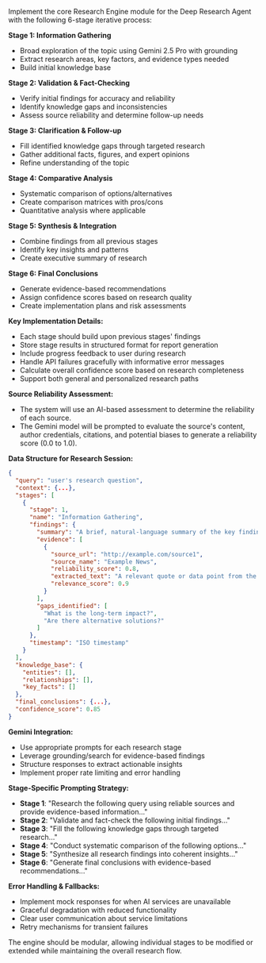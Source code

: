 Implement the core Research Engine module for the Deep Research Agent with the following 6-stage iterative process:

**Stage 1: Information Gathering**
- Broad exploration of the topic using Gemini 2.5 Pro with grounding
- Extract research areas, key factors, and evidence types needed
- Build initial knowledge base

**Stage 2: Validation & Fact-Checking**
- Verify initial findings for accuracy and reliability
- Identify knowledge gaps and inconsistencies
- Assess source reliability and determine follow-up needs

**Stage 3: Clarification & Follow-up**
- Fill identified knowledge gaps through targeted research
- Gather additional facts, figures, and expert opinions
- Refine understanding of the topic

**Stage 4: Comparative Analysis**
- Systematic comparison of options/alternatives
- Create comparison matrices with pros/cons
- Quantitative analysis where applicable

**Stage 5: Synthesis & Integration**
- Combine findings from all previous stages
- Identify key insights and patterns
- Create executive summary of research

**Stage 6: Final Conclusions**
- Generate evidence-based recommendations
- Assign confidence scores based on research quality
- Create implementation plans and risk assessments

**Key Implementation Details:**
- Each stage should build upon previous stages' findings
- Store stage results in structured format for report generation
- Include progress feedback to user during research
- Handle API failures gracefully with informative error messages
- Calculate overall confidence score based on research completeness
- Support both general and personalized research paths

**Source Reliability Assessment:**
- The system will use an AI-based assessment to determine the reliability of each source.
- The Gemini model will be prompted to evaluate the source's content, author credentials, citations, and potential biases to generate a reliability score (0.0 to 1.0).

**Data Structure for Research Session:**
```json
{
  "query": "user's research question",
  "context": {...},
  "stages": [
    {
      "stage": 1,
      "name": "Information Gathering",
      "findings": {
        "summary": "A brief, natural-language summary of the key findings from this stage.",
        "evidence": [
          {
            "source_url": "http://example.com/source1",
            "source_name": "Example News",
            "reliability_score": 0.8,
            "extracted_text": "A relevant quote or data point from the source.",
            "relevance_score": 0.9
          }
        ],
        "gaps_identified": [
          "What is the long-term impact?",
          "Are there alternative solutions?"
        ]
      },
      "timestamp": "ISO timestamp"
    }
  ],
  "knowledge_base": {
    "entities": [],
    "relationships": [],
    "key_facts": []
  },
  "final_conclusions": {...},
  "confidence_score": 0.85
}
```

**Gemini Integration:**
- Use appropriate prompts for each research stage
- Leverage grounding/search for evidence-based findings
- Structure responses to extract actionable insights
- Implement proper rate limiting and error handling

**Stage-Specific Prompting Strategy:**
- **Stage 1**: "Research the following query using reliable sources and provide evidence-based information..."
- **Stage 2**: "Validate and fact-check the following initial findings..."
- **Stage 3**: "Fill the following knowledge gaps through targeted research..."
- **Stage 4**: "Conduct systematic comparison of the following options..."
- **Stage 5**: "Synthesize all research findings into coherent insights..."
- **Stage 6**: "Generate final conclusions with evidence-based recommendations..."

**Error Handling & Fallbacks:**
- Implement mock responses for when AI services are unavailable
- Graceful degradation with reduced functionality
- Clear user communication about service limitations
- Retry mechanisms for transient failures

The engine should be modular, allowing individual stages to be modified or extended while maintaining the overall research flow.